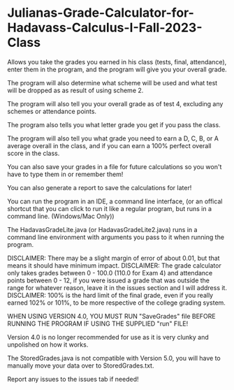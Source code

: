 # Julianas-Grade-Calculator-for-Hadavass-Calculus-I-Fall-2023-Class

Allows you take the grades you earned in his class (tests, final, attendance), enter them in the program, and the program will give you your overall grade.

The program will also determine what scheme will be used and what test will be dropped as as result of using scheme 2.

The program will also tell you your overall grade as of test 4, excluding any schemes or attendance points.

The program also tells you what letter grade you get if you pass the class.

The program will also tell you what grade you need to earn a D, C, B, or A average overall in the class, and if you can earn a 100% perfect overall score in the class.

You can also save your grades in a file for future calculations so you won't have to type them in or remember them!

You can also generate a report to save the calculations for later!

You can run the program in an IDE, a command line interface, (or an offical shortcut that you can click to run it like a regular program, but runs in a command line. (Windows/Mac Only))

The HadavasGradeLite.java (or HadavasGradeLite2.java) runs in a command line environment with arguments you pass to it when running the program.

DISCLAIMER: There may be a slight margin of error of about 0.01, but that means it should have minimum impact. 
DISCLAIMER: The grade calculator only takes grades between 0 - 100.0 (110.0 for Exam 4) and attendance points between 0 - 12, if you were issued a grade that was outside the range for whatever reason, leave it in the issues section and I will address it. 
DISCLAIMER: 100% is the hard limit of the final grade, even if you really earned 102% or 101%, to be more respective of the college grading system.

WHEN USING VERSION 4.0, YOU MUST RUN "SaveGrades" file BEFORE RUNNING THE PROGRAM IF USING THE SUPPLIED "run" FILE!

Version 4.0 is no longer recommended for use as it is very clunky and unpolished on how it works.

The StoredGrades.java is not compatible with Version 5.0, you will have to manually move your data over to StoredGrades.txt.

Report any issues to the issues tab if needed!
